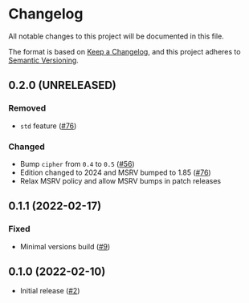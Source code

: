 # Changelog

All notable changes to this project will be documented in this file.

The format is based on [Keep a Changelog](https://keepachangelog.com/en/1.0.0/),
and this project adheres to [Semantic Versioning](https://semver.org/spec/v2.0.0.html).

## 0.2.0 (UNRELEASED)
### Removed 
- `std` feature ([#76])

### Changed
- Bump `cipher` from `0.4` to `0.5` ([#56])
- Edition changed to 2024 and MSRV bumped to 1.85 ([#76])
- Relax MSRV policy and allow MSRV bumps in patch releases

[#56]: https://github.com/RustCrypto/block-modes/pull/56
[#76]: https://github.com/RustCrypto/block-modes/pull/76

## 0.1.1 (2022-02-17)
### Fixed
- Minimal versions build ([#9])

[#9]: https://github.com/RustCrypto/block-modes/pull/9

## 0.1.0 (2022-02-10)
- Initial release ([#2])

[#2]: https://github.com/RustCrypto/block-modes/pull/2
